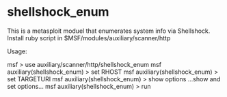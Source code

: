 shellshock_enum
===============

This is a metasploit moduel that enumerates system info via Shellshock.
Install ruby script in $MSF/modules/auxiliary/scanner/http

Usage: 

msf > use auxiliary/scanner/http/shellshock_enum 
msf auxiliary(shellshock_enum) > set RHOST <target-ip>
msf auxiliary(shellshock_enum) > set TARGETURI <target-uri>
msf auxiliary(shellshock_enum) > show options
      ...show and set options...
msf auxiliary(shellshock_enum) > run

